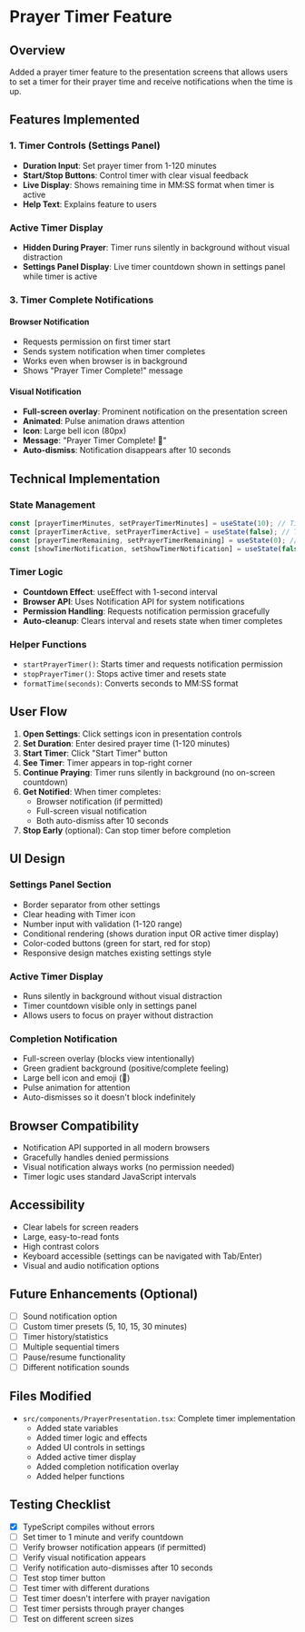 # Prayer Timer Feature

## Overview
Added a prayer timer feature to the presentation screens that allows users to set a timer for their prayer time and receive notifications when the time is up.

## Features Implemented

### 1. Timer Controls (Settings Panel)
- **Duration Input**: Set prayer timer from 1-120 minutes
- **Start/Stop Buttons**: Control timer with clear visual feedback
- **Live Display**: Shows remaining time in MM:SS format when timer is active
- **Help Text**: Explains feature to users

### Active Timer Display
- **Hidden During Prayer**: Timer runs silently in background without visual distraction
- **Settings Panel Display**: Live timer countdown shown in settings panel while timer is active

### 3. Timer Complete Notifications

#### Browser Notification
- Requests permission on first timer start
- Sends system notification when timer completes
- Works even when browser is in background
- Shows "Prayer Timer Complete!" message

#### Visual Notification
- **Full-screen overlay**: Prominent notification on the presentation screen
- **Animated**: Pulse animation draws attention
- **Icon**: Large bell icon (80px)
- **Message**: "Prayer Timer Complete! 🙏"
- **Auto-dismiss**: Notification disappears after 10 seconds

## Technical Implementation

### State Management
```typescript
const [prayerTimerMinutes, setPrayerTimerMinutes] = useState(10); // Timer duration
const [prayerTimerActive, setPrayerTimerActive] = useState(false); // Timer running state
const [prayerTimerRemaining, setPrayerTimerRemaining] = useState(0); // Seconds remaining
const [showTimerNotification, setShowTimerNotification] = useState(false); // Visual notification
```

### Timer Logic
- **Countdown Effect**: useEffect with 1-second interval
- **Browser API**: Uses Notification API for system notifications
- **Permission Handling**: Requests notification permission gracefully
- **Auto-cleanup**: Clears interval and resets state when timer completes

### Helper Functions
- `startPrayerTimer()`: Starts timer and requests notification permission
- `stopPrayerTimer()`: Stops active timer and resets state
- `formatTime(seconds)`: Converts seconds to MM:SS format

## User Flow

1. **Open Settings**: Click settings icon in presentation controls
2. **Set Duration**: Enter desired prayer time (1-120 minutes)
3. **Start Timer**: Click "Start Timer" button
4. **See Timer**: Timer appears in top-right corner
5. **Continue Praying**: Timer runs silently in background (no on-screen countdown)
6. **Get Notified**: When timer completes:
   - Browser notification (if permitted)
   - Full-screen visual notification
   - Both auto-dismiss after 10 seconds
7. **Stop Early** (optional): Can stop timer before completion

## UI Design

### Settings Panel Section
- Border separator from other settings
- Clear heading with Timer icon
- Number input with validation (1-120 range)
- Conditional rendering (shows duration input OR active timer display)
- Color-coded buttons (green for start, red for stop)
- Responsive design matches existing settings style

### Active Timer Display
- Runs silently in background without visual distraction
- Timer countdown visible only in settings panel
- Allows users to focus on prayer without distraction

### Completion Notification
- Full-screen overlay (blocks view intentionally)
- Green gradient background (positive/complete feeling)
- Large bell icon and emoji (🙏)
- Pulse animation for attention
- Auto-dismisses so it doesn't block indefinitely

## Browser Compatibility
- Notification API supported in all modern browsers
- Gracefully handles denied permissions
- Visual notification always works (no permission needed)
- Timer logic uses standard JavaScript intervals

## Accessibility
- Clear labels for screen readers
- Large, easy-to-read fonts
- High contrast colors
- Keyboard accessible (settings can be navigated with Tab/Enter)
- Visual and audio notification options

## Future Enhancements (Optional)
- [ ] Sound notification option
- [ ] Custom timer presets (5, 10, 15, 30 minutes)
- [ ] Timer history/statistics
- [ ] Multiple sequential timers
- [ ] Pause/resume functionality
- [ ] Different notification sounds

## Files Modified
- `src/components/PrayerPresentation.tsx`: Complete timer implementation
  - Added state variables
  - Added timer logic and effects
  - Added UI controls in settings
  - Added active timer display
  - Added completion notification overlay
  - Added helper functions

## Testing Checklist
- [x] TypeScript compiles without errors
- [ ] Set timer to 1 minute and verify countdown
- [ ] Verify browser notification appears (if permitted)
- [ ] Verify visual notification appears
- [ ] Verify notification auto-dismisses after 10 seconds
- [ ] Test stop timer button
- [ ] Test timer with different durations
- [ ] Test timer doesn't interfere with prayer navigation
- [ ] Test timer persists through prayer changes
- [ ] Test on different screen sizes
